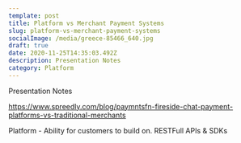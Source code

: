 ```yaml
---
template: post
title: Platform vs Merchant Payment Systems
slug: platform-vs-merchant-payment-systems
socialImage: /media/greece-85466_640.jpg
draft: true
date: 2020-11-25T14:35:03.492Z
description: Presentation Notes
category: Platform
---
```

Presentation Notes

https://www.spreedly.com/blog/paymntsfn-fireside-chat-payment-platforms-vs-traditional-merchants

Platform - Ability for customers to build on.  RESTFull APIs & SDKs